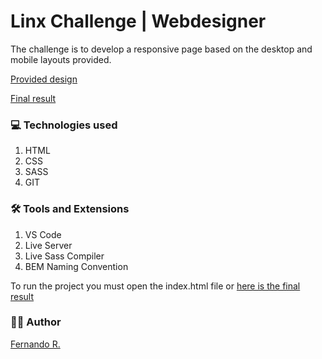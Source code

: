 # Linx Challenge | Webdesigner

The challenge is to develop a responsive page based on the desktop and mobile layouts provided.  

[Provided design](https://www.figma.com/file/iR9UNO7MzXntlVqYyJPGsb/Testes-Webdesign-2021-Candidato?node-id=1267%3A0)

[Final result](https://linx-challenge-webdesign.web.app/)

### 💻 Technologies used 
1. HTML
2. CSS
3. SASS
4. GIT


### 🛠 Tools and Extensions 
1. VS Code
4. Live Server
5. Live Sass Compiler
6. BEM Naming Convention

To run the project you must open the index.html file or [here is the final result](https://linx-challenge-webdesign.web.app/)

### 👨‍💻 Author
  
[Fernando R.](https://github.com/FernandoRDev)
